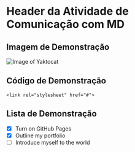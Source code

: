 # Header da Atividade de Comunicação com MD

## Imagem de Demonstração

![Image of Yaktocat](https://octodex.github.com/images/yaktocat.png)

## Código de Demonstração
```
<link rel="stylesheet" href="#">
```

## Lista de Demonstração

- [x] Turn on GitHub Pages
- [x] Outline my portfolio
- [ ] Introduce myself to the world

